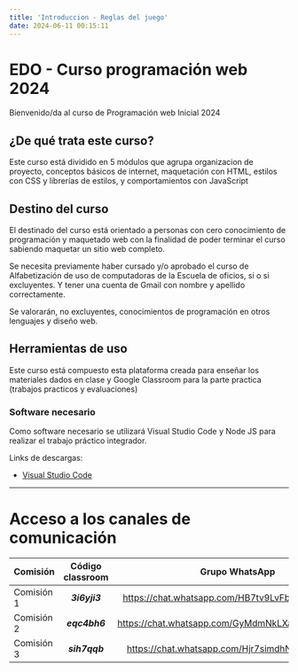 ```yaml
---
title: 'Introduccion - Reglas del juego'
date: 2024-06-11 00:15:11
---
```


# EDO - Curso programación web 2024

Bienvenido/da al curso de Programación web Inicial 2024

## ¿De qué trata este curso?

Este curso está dividido en 5 módulos que agrupa organizacion de proyecto, conceptos básicos de internet, maquetación con HTML, estilos con CSS y librerías de estilos, y comportamientos con JavaScript

## Destino del curso

El destinado del curso está orientado a personas con cero conocimiento de programación y maquetado web con la finalidad de poder terminar el curso sabiendo maquetar un sitio web completo.

Se necesita previamente haber cursado y/o aprobado el curso de Alfabetización de uso de computadoras de la Escuela de oficios, si o si excluyentes. Y tener una cuenta de Gmail con nombre y apellido correctamente.

Se valorarán, no excluyentes, conocimientos de programación en otros lenguajes y diseño web.

## Herramientas de uso

Este curso está compuesto esta plataforma creada para enseñar los materiales dados en clase y Google Classroom para la parte practica (trabajos practicos y evaluaciones)

### Software necesario

Como software necesario se utilizará Visual Studio Code y Node JS para realizar el trabajo práctico integrador.

Links de descargas:
- [Visual Studio Code](https://code.visualstudio.com/download)

---

# Acceso a los canales de comunicación

| Comisión   | Código classroom |                  Grupo WhatsApp                  |
|------------|:----------------:|:------------------------------------------------:|
| Comisión 1 |  ***3i6yji3***   | https://chat.whatsapp.com/HB7tv9LvFbaFKZ31wnpfj8 |
| Comisión 2 |  ***eqc4bh6***   | https://chat.whatsapp.com/GyMdmNkLXaV9qMbTmrAxIC |
| Comisión 3 |  ***sih7qqb***   | https://chat.whatsapp.com/Hjr7simdhNgLiDj1uhjo2V |
